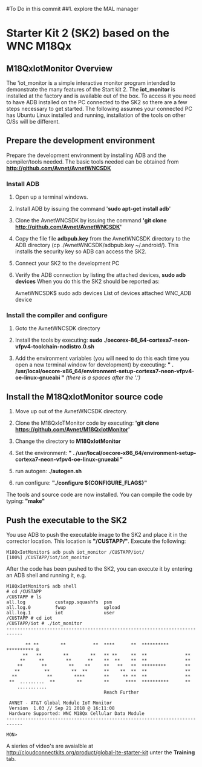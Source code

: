 #To Do in this commit
##1. explore the MAL manager









# Starter Kit 2 (SK2) based on the WNC M18Qx 

## M18QxIotMonitor Overview
The 'iot_monitor is a simple interactive monitor program intended to demonstrate the many features of the Start kit 2.  The **iot_monitor** is installed at the factory
and is available out of the box.  To access it you need to have ADB installed on the PC connected to the SK2 so there are a few steps necessary to get
started.  The following assumes your connected PC has Ubuntu Linux installed and running, installation of the tools on other O/Ss will be different.

## Prepare the development environment
Prepare the development environment by installing ADB and the compiler/tools needed.  The basic tools needed can be obtained from **http://github.com/Avnet/AvnetWNCSDK**

### Install ADB
1. Open up a terminal windows.
2. Install ADB by issuing the command '**sudo apt-get install adb**'
3. Clone the AvnetWNCSDK by issuing the command **'git clone http://github.com/Avnet/AvnetWNCSDK'**
4. Copy the file file **adbpub.key** from the AvnetWNCSDK directory to the ADB directory (cp ./AvnetWNCSDK/adbpub.key ~/.android/).  This installs the security key so ADB can access the SK2.
5. Connect your SK2 to the development PC
6. Verify the ADB connection by listing the attached devices, **sudo adb devices** When you do this the SK2 should be reported as:

    AvnetWNCSDK$ sudo adb devices
    List of devices attached
    WNC_ADB	device

### Install the compiler and configure
1. Goto the AvnetWNCSDK directory

2. Install the tools by executing:  **sudo ./oecorex-86_64-cortexa7-neon-vfpv4-toolchain-nodistro.0.sh**

3. Add the environment variables (you will need to do this each time you open a new terminal window for development) by executing: **" .    /usr/local/oecore-x86_64/environment-setup-cortexa7-neon-vfpv4-oe-linux-gnueabi "** *(there is a spaces after the '.')*

## Install the M18QxIotMonitor source code
1. Move up out of the AvnetWNCSDK directory.

2. Clone the M18QxIoTMonitor code by executing: **'git clone https://github.com/Avnet/M18QxIotMonitor'**

3. Change the directory to **M18QxIotMonitor**

4. Set the environment: **" .    /usr/local/oecore-x86_64/environment-setup-cortexa7-neon-vfpv4-oe-linux-gnueabi "**

5. run autogen: **./autogen.sh**

6. run configure: **"./configure ${CONFIGURE_FLAGS}"**

The tools and source code are now installed.  You can compile the code by typing: **"make"**

## Push the executable to the SK2
You use ADB to push the executable image to the SK2 and place it in the corrector location.  This location is **"/CUSTAPP/"**.  Execute the following:

    M18QxIotMonitor$ adb push iot_monitor /CUSTAPP/iot/
    [100%] /CUSTAPP/iot/iot_monitor

After the code has been pushed to the SK2, you can execute it by entering an ADB shell and running it, e.g.

    M18QxIotMonitor$ adb shell
    # cd /CUSTAPP
    /CUSTAPP # ls
    all.log           custapp.squashfs  psm
    all.log.0         fwup              upload
    all.log.1         iot               user
    /CUSTAPP # cd iot
    /CUSTAPP/iot # ./iot_monitor 
    ----------------------------------------------------------------------------
    
           ** **        **          **  ****      **  **********  ********** ®
          **   **        **        **   ** **     **  **              **
         **     **        **      **    **  **    **  **              **
        **       **        **    **     **   **   **  *********       **
       **         **        **  **      **    **  **  **              **
      **           **        ****       **     ** **  **              **
     **  .........  **        **        **      ****  **********      **
        ...........
                                        Reach Further
    
     AVNET - AT&T Global Module IoT Monitor
     Version  1.03 // Sep 21 2018 @ 16:11:08 
     Hardware Supported: WNC M18Qx Cellular Data Module
    ----------------------------------------------------------------------------
    
    MON> 


A sieries of video's are avaialble at http://cloudconnectkits.org/product/global-lte-starter-kit unter the **Training** tab.





